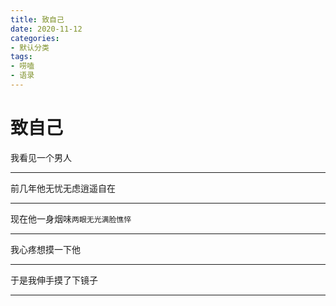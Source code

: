 ```yaml
---
title: 致自己
date: 2020-11-12
categories:
- 默认分类
tags:
- 唠嗑
- 语录
---
```


# 致自己 

<!-- more -->

   我看见一个男人
   - - - -
   前几年他无忧无虑逍遥自在
   - - - -
   现在他一身烟味```两眼无光满脸憔悴```
   - - - -
   我心疼想摸一下他
   - - - -
   于是我伸手摸了下镜子
   - - - -
